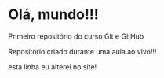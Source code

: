 # Olá, mundo!!!
 Primeiro repositório do curso Git e GitHub

 Repositório criado durante uma aula ao vivo!!!
 
 esta linha eu alterei no site!
